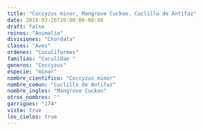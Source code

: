 ```yaml
---
title: "Coccyzus minor, Mangrove Cuckoo, Cuclillo de Antifaz"
date: 2018-03-26T20:00:00-00:00
draft: false
reinos: "Animalia"
divisiones: "Chordata"
clases: "Aves"
ordenes: "Cuculiformes"
familias: "Cuculidae "
generos: "Coccyzus"
especie: "minor"
nombre_cientifico: "Coccyzus minor"
nombre_comun: "Cuclillo de Antifaz"
nombre_ingles: "Mangrove Cuckoo"
otros_nombres: ""
garrigues: "174"
vista: true
los_cielos: true
---
```

